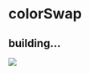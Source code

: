 # colorSwap

## building...

![](https://thumbs.gfycat.com/OddballPoliticalFerret-size_restricted.gif)
